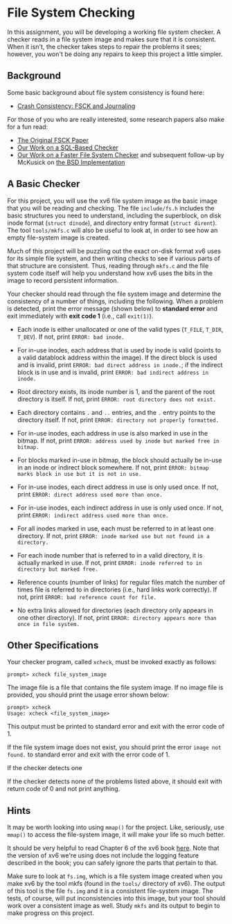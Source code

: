 
# File System Checking

In this assignment, you will be developing a working file system checker. A
checker reads in a file system image and makes sure that it is
consistent. When it isn't, the checker takes steps to repair the problems it
sees; however, you won't be doing any repairs to keep this project a little
simpler. 

## Background

Some basic background about file system consistency is found here:

- [Crash Consistency: FSCK and Journaling](http://pages.cs.wisc.edu/~remzi/OSTEP/file-journaling.pdf)

For those of you who are really interested, some research papers also make for
a fun read:

- [The Original FSCK Paper](https://docs.freebsd.org/44doc/smm/03.fsck/paper.pdf)
- [Our Work on a SQL-Based Checker](https://www.usenix.org/legacy/event/osdi08/tech/full_papers/gunawi/gunawi.pdf)
- [Our Work on a Faster File System Checker](http://research.cs.wisc.edu/wind/Publications/ffsck-fast13.pdf) and subsequent follow-up by McKusick on [the BSD Implementation](https://www.usenix.org/system/files/login/articles/05a_mckusick_020-023_online.pdf)


## A Basic Checker

For this project, you will use the xv6 file system image as the basic image
that you will be reading and checking. The file `include/fs.h` includes the
basic structures you need to understand, including the superblock, on disk
inode format (`struct dinode`), and directory entry format (`struct
dirent`). The tool `tools/mkfs.c` will also be useful to look at, in order to
see how an empty file-system image is created.

Much of this project will be puzzling out the exact on-disk format xv6 uses
for its simple file system, and then writing checks to see if various parts of
that structure are consistent. Thus, reading through `mkfs.c` and the file
system code itself will help you understand how xv6 uses the bits in the image
to record persistent information.

Your checker should read through the file system image and determine the
consistency of a number of things, including the following. When a problem is
detected, print the error message (shown below) to **standard error** and
exit immediately with **exit code 1** (i.e., call `exit(1)`). 

- Each inode is either unallocated or one of the valid types (`T_FILE`, `T_DIR`,
`T_DEV`). If not, print `ERROR: bad inode.`

- For in-use inodes, each address that is used by inode is valid (points to a
valid datablock address within the image). If the direct block is used and is
invalid, print `ERROR: bad direct address in inode.`; if the indirect block is
in use and is invalid, print `ERROR: bad indirect address in inode.`

- Root directory exists, its inode number is 1, and the parent of the root
directory is itself. If not, print `ERROR: root directory does not exist.`

- Each directory contains `.` and `..` entries, and the `.` entry points to the
directory itself. If not, print `ERROR: directory not properly formatted.`

- For in-use inodes, each address in use is also marked in use in the
  bitmap. If not, print `ERROR: address used by inode but marked free in bitmap.`

- For blocks marked in-use in bitmap, the block should actually be in-use in
an inode or indirect block somewhere. If not, print `ERROR: bitmap marks block in use but it is not in use.`

- For in-use inodes, each direct address in use is only used once. If not,
  print `ERROR: direct address used more than once.`

- For in-use inodes, each indirect address in use is only used once. If not,
  print `ERROR: indirect address used more than once.`

- For all inodes marked in use, each must be referred to in at least one directory. 
  If not, print `ERROR: inode marked use but not found in a directory.`

- For each inode number that is referred to in a valid directory, it is actually
  marked in use. If not, print `ERROR: inode referred to in directory but marked free.`

- Reference counts (number of links) for regular files match the number of times
  file is referred to in directories (i.e., hard links work correctly). 
  If not, print `ERROR: bad reference count for file.`

- No extra links allowed for directories (each directory only appears in one
  other directory). If not, print `ERROR: directory appears more than once in file system.`


## Other Specifications

Your checker program, called `xcheck`, must be invoked exactly as follows:

```
prompt> xcheck file_system_image
```

The image file is a file that contains the file system image. If no image file
is provided, you should print the usage error shown below:
```
prompt> xcheck 
Usage: xcheck <file_system_image> 
```
This output must be printed to standard error and exit with the error code of 1. 

If the file system image does not exist, you should print the error `image not
found.` to standard error and exit with the error code of 1. 

If the checker detects one 

If the checker detects none of the problems listed above, it should exit with
return code of 0 and not print anything. 

## Hints

It may be worth looking into using `mmap()` for the project. Like, seriously,
use `mmap()` to access the file-system image, it will make your life so much
better. 

It should be very helpful to read Chapter 6 of the xv6 book
[here](https://pdos.csail.mit.edu/6.828/2014/xv6/book-rev8.pdf). Note 
that the version of xv6 we're using does not include the logging feature
described in the book; you can safely ignore the parts that pertain to that.

Make sure to look at `fs.img`, which is a file system image created when you
make xv6 by the tool mkfs (found in the `tools/` directory of xv6). The output
of this tool is the file `fs.img` and it is a consistent file-system image. The
tests, of course, will put inconsistencies into this image, but your tool
should work over a consistent image as well. Study `mkfs` and its output to
begin to make progress on this project.

